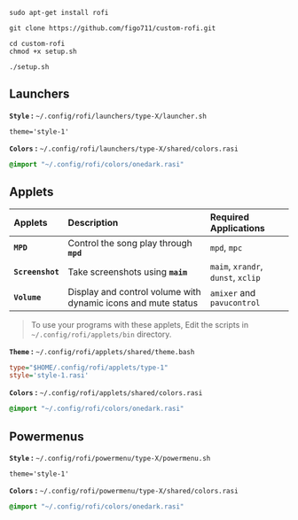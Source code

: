 ```
sudo apt-get install rofi
```
```
git clone https://github.com/figo711/custom-rofi.git
```
```
cd custom-rofi
chmod +x setup.sh
```
```
./setup.sh
```

## Launchers

**`Style` :** `~/.config/rofi/launchers/type-X/launcher.sh`
```
theme='style-1'
```

**`Colors` :** `~/.config/rofi/launchers/type-X/shared/colors.rasi`
```css
@import "~/.config/rofi/colors/onedark.rasi"
```

## Applets

|Applets|Description|Required Applications|
|:-|:-|:-|
|**`MPD`**|Control the song play through **`mpd`**|`mpd`, `mpc`|
|**`Screenshot`**|Take screenshots using **`maim`**|`maim`, `xrandr`, `dunst`, `xclip`|
|**`Volume`**|Display and control volume with dynamic icons and mute status|`amixer` and `pavucontrol`|

> To use your programs with these applets, Edit the scripts in `~/.config/rofi/applets/bin` directory.

**`Theme` :** `~/.config/rofi/applets/shared/theme.bash`
```ini
type="$HOME/.config/rofi/applets/type-1"
style='style-1.rasi'
```

**`Colors` :** `~/.config/rofi/applets/shared/colors.rasi`
```css
@import "~/.config/rofi/colors/onedark.rasi"
```

## Powermenus

**`Style` :** `~/.config/rofi/powermenu/type-X/powermenu.sh`
```
theme='style-1'
```

**`Colors` :** `~/.config/rofi/powermenu/type-X/shared/colors.rasi`
```css
@import "~/.config/rofi/colors/onedark.rasi"
```
